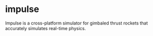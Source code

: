 # impulse
Impulse is a cross-platform simulator for gimbaled thrust rockets that accurately simulates real-time physics.
